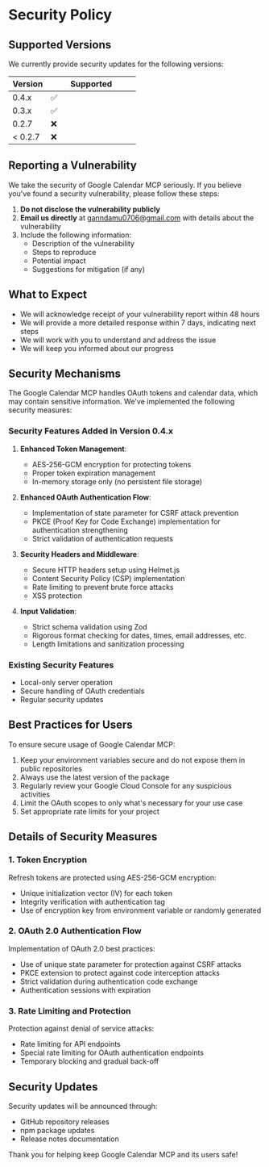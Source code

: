 # Security Policy

## Supported Versions

We currently provide security updates for the following versions:

| Version | Supported          |
| ------- | ------------------ |
| 0.4.x   | :white_check_mark: |
| 0.3.x   | :white_check_mark: |
| 0.2.7   | :x: 　　　　　　　　　|
| < 0.2.7 | :x:                |

## Reporting a Vulnerability

We take the security of Google Calendar MCP seriously. If you believe you've found a security vulnerability, please follow these steps:

1. **Do not disclose the vulnerability publicly**
2. **Email us directly** at [ganndamu0706@gmail.com](mailto:ganndamu0706@gmail.com) with details about the vulnerability
3. Include the following information:
   - Description of the vulnerability
   - Steps to reproduce
   - Potential impact
   - Suggestions for mitigation (if any)

## What to Expect

- We will acknowledge receipt of your vulnerability report within 48 hours
- We will provide a more detailed response within 7 days, indicating next steps
- We will work with you to understand and address the issue
- We will keep you informed about our progress

## Security Mechanisms

The Google Calendar MCP handles OAuth tokens and calendar data, which may contain sensitive information. We've implemented the following security measures:

### Security Features Added in Version 0.4.x

1. **Enhanced Token Management**:
   - AES-256-GCM encryption for protecting tokens
   - Proper token expiration management
   - In-memory storage only (no persistent file storage)

2. **Enhanced OAuth Authentication Flow**:
   - Implementation of state parameter for CSRF attack prevention
   - PKCE (Proof Key for Code Exchange) implementation for authentication strengthening
   - Strict validation of authentication requests

3. **Security Headers and Middleware**:
   - Secure HTTP headers setup using Helmet.js
   - Content Security Policy (CSP) implementation
   - Rate limiting to prevent brute force attacks
   - XSS protection

4. **Input Validation**:
   - Strict schema validation using Zod
   - Rigorous format checking for dates, times, email addresses, etc.
   - Length limitations and sanitization processing

### Existing Security Features

- Local-only server operation
- Secure handling of OAuth credentials
- Regular security updates

## Best Practices for Users

To ensure secure usage of Google Calendar MCP:

1. Keep your environment variables secure and do not expose them in public repositories
2. Always use the latest version of the package
3. Regularly review your Google Cloud Console for any suspicious activities
4. Limit the OAuth scopes to only what's necessary for your use case
5. Set appropriate rate limits for your project

## Details of Security Measures

### 1. Token Encryption

Refresh tokens are protected using AES-256-GCM encryption:
- Unique initialization vector (IV) for each token
- Integrity verification with authentication tag
- Use of encryption key from environment variable or randomly generated

### 2. OAuth 2.0 Authentication Flow

Implementation of OAuth 2.0 best practices:
- Use of unique state parameter for protection against CSRF attacks
- PKCE extension to protect against code interception attacks
- Strict validation during authentication code exchange
- Authentication sessions with expiration

### 3. Rate Limiting and Protection

Protection against denial of service attacks:
- Rate limiting for API endpoints
- Special rate limiting for OAuth authentication endpoints
- Temporary blocking and gradual back-off

## Security Updates

Security updates will be announced through:
- GitHub repository releases
- npm package updates
- Release notes documentation

Thank you for helping keep Google Calendar MCP and its users safe!
